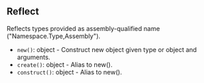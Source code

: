 ## Reflect

Reflects types provided as assembly-qualified name ("Namespace.Type,Assembly").

- `new()`: object - Construct new object given type or object and arguments.
- `create()`: object - Alias to new().
- `construct()`: object - Alias to new().
